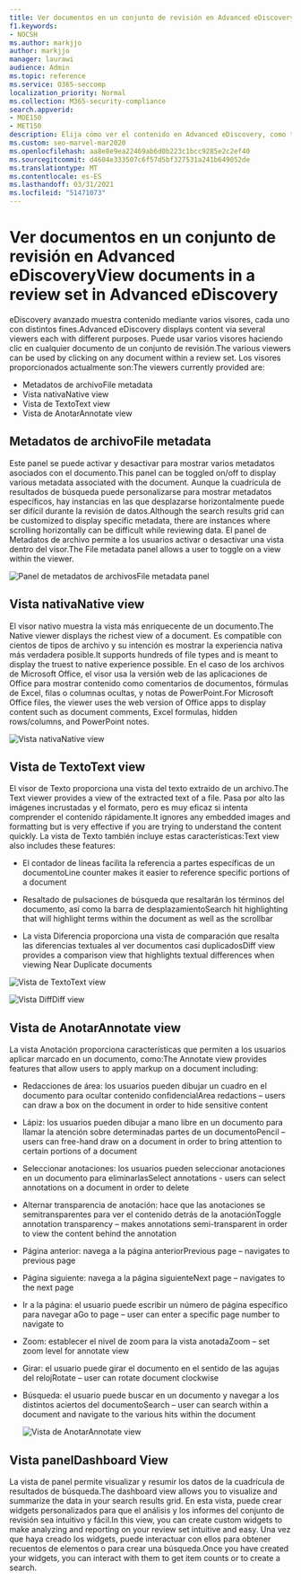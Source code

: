 ```yaml
---
title: Ver documentos en un conjunto de revisión en Advanced eDiscovery
f1.keywords:
- NOCSH
ms.author: markjjo
author: markjjo
manager: laurawi
audience: Admin
ms.topic: reference
ms.service: O365-seccomp
localization_priority: Normal
ms.collection: M365-security-compliance
search.appverid:
- MOE150
- MET150
description: Elija cómo ver el contenido en Advanced eDiscovery, como texto, anotación, vista convertida o nativa.
ms.custom: seo-marvel-mar2020
ms.openlocfilehash: aa8e8e9ea22469ab6d0b223c1bcc9285e2c2ef40
ms.sourcegitcommit: d4604e333507c6f57d5bf327531a241b649052de
ms.translationtype: MT
ms.contentlocale: es-ES
ms.lasthandoff: 03/31/2021
ms.locfileid: "51471073"
---
```

# <a name="view-documents-in-a-review-set-in-advanced-ediscovery"></a><span data-ttu-id="155b7-103">Ver documentos en un conjunto de revisión en Advanced eDiscovery</span><span class="sxs-lookup"><span data-stu-id="155b7-103">View documents in a review set in Advanced eDiscovery</span></span>

<span data-ttu-id="155b7-104">eDiscovery avanzado muestra contenido mediante varios visores, cada uno con distintos fines.</span><span class="sxs-lookup"><span data-stu-id="155b7-104">Advanced eDiscovery displays content via several viewers each with different purposes.</span></span> <span data-ttu-id="155b7-105">Puede usar varios visores haciendo clic en cualquier documento de un conjunto de revisión.</span><span class="sxs-lookup"><span data-stu-id="155b7-105">The various viewers can be used by clicking on any document within a review set.</span></span> <span data-ttu-id="155b7-106">Los visores proporcionados actualmente son:</span><span class="sxs-lookup"><span data-stu-id="155b7-106">The viewers currently provided are:</span></span>

- <span data-ttu-id="155b7-107">Metadatos de archivo</span><span class="sxs-lookup"><span data-stu-id="155b7-107">File metadata</span></span>
- <span data-ttu-id="155b7-108">Vista nativa</span><span class="sxs-lookup"><span data-stu-id="155b7-108">Native view</span></span>
- <span data-ttu-id="155b7-109">Vista de Texto</span><span class="sxs-lookup"><span data-stu-id="155b7-109">Text view</span></span>
- <span data-ttu-id="155b7-110">Vista de Anotar</span><span class="sxs-lookup"><span data-stu-id="155b7-110">Annotate view</span></span>

## <a name="file-metadata"></a><span data-ttu-id="155b7-111">Metadatos de archivo</span><span class="sxs-lookup"><span data-stu-id="155b7-111">File metadata</span></span>

<span data-ttu-id="155b7-112">Este panel se puede activar y desactivar para mostrar varios metadatos asociados con el documento.</span><span class="sxs-lookup"><span data-stu-id="155b7-112">This panel can be toggled on/off to display various metadata associated with the document.</span></span> <span data-ttu-id="155b7-113">Aunque la cuadrícula de resultados de búsqueda puede personalizarse para mostrar metadatos específicos, hay instancias en las que desplazarse horizontalmente puede ser difícil durante la revisión de datos.</span><span class="sxs-lookup"><span data-stu-id="155b7-113">Although the search results grid can be customized to display specific metadata, there are instances where scrolling horizontally can be difficult while reviewing data.</span></span> <span data-ttu-id="155b7-114">El panel de Metadatos de archivo permite a los usuarios activar o desactivar una vista dentro del visor.</span><span class="sxs-lookup"><span data-stu-id="155b7-114">The File metadata panel allows a user to toggle on a view within the viewer.</span></span>

![<span data-ttu-id="155b7-115">Panel de metadatos de archivos</span><span class="sxs-lookup"><span data-stu-id="155b7-115">File metadata panel</span></span>
](../media/Reviewimage2.png)

## <a name="native-view"></a><span data-ttu-id="155b7-116">Vista nativa</span><span class="sxs-lookup"><span data-stu-id="155b7-116">Native view</span></span>

<span data-ttu-id="155b7-117">El visor nativo muestra la vista más enriquecente de un documento.</span><span class="sxs-lookup"><span data-stu-id="155b7-117">The Native viewer displays the richest view of a document.</span></span> <span data-ttu-id="155b7-118">Es compatible con cientos de tipos de archivo y su intención es mostrar la experiencia nativa más verdadera posible.</span><span class="sxs-lookup"><span data-stu-id="155b7-118">It supports hundreds of file types and is meant to display the truest to native experience possible.</span></span> <span data-ttu-id="155b7-119">En el caso de los archivos de Microsoft Office, el visor usa la versión web de las aplicaciones de Office para mostrar contenido como comentarios de documentos, fórmulas de Excel, filas o columnas ocultas, y notas de PowerPoint.</span><span class="sxs-lookup"><span data-stu-id="155b7-119">For Microsoft Office files, the viewer uses the web version of Office apps to display content such as document comments, Excel formulas, hidden rows/columns, and PowerPoint notes.</span></span>

![<span data-ttu-id="155b7-120">Vista nativa</span><span class="sxs-lookup"><span data-stu-id="155b7-120">Native view</span></span>
](../media/Reviewimage3.png)

## <a name="text-view"></a><span data-ttu-id="155b7-121">Vista de Texto</span><span class="sxs-lookup"><span data-stu-id="155b7-121">Text view</span></span>

<span data-ttu-id="155b7-122">El visor de Texto proporciona una vista del texto extraído de un archivo.</span><span class="sxs-lookup"><span data-stu-id="155b7-122">The Text viewer provides a view of the extracted text of a file.</span></span> <span data-ttu-id="155b7-123">Pasa por alto las imágenes incrustadas y el formato, pero es muy eficaz si intenta comprender el contenido rápidamente.</span><span class="sxs-lookup"><span data-stu-id="155b7-123">It ignores any embedded images and formatting but is very effective if you are trying to understand the content quickly.</span></span> <span data-ttu-id="155b7-124">La vista de Texto también incluye estas características:</span><span class="sxs-lookup"><span data-stu-id="155b7-124">Text view also includes these features:</span></span>

  - <span data-ttu-id="155b7-125">El contador de líneas facilita la referencia a partes específicas de un documento</span><span class="sxs-lookup"><span data-stu-id="155b7-125">Line counter makes it easier to reference specific portions of a document</span></span>

  - <span data-ttu-id="155b7-126">Resaltado de pulsaciones de búsqueda que resaltarán los términos del documento, así como la barra de desplazamiento</span><span class="sxs-lookup"><span data-stu-id="155b7-126">Search hit highlighting that will highlight terms within the document as well as the scrollbar</span></span>

  - <span data-ttu-id="155b7-127">La vista Diferencia proporciona una vista de comparación que resalta las diferencias textuales al ver documentos casi duplicados</span><span class="sxs-lookup"><span data-stu-id="155b7-127">Diff view provides a comparison view that highlights textual differences when viewing Near Duplicate documents</span></span>

![<span data-ttu-id="155b7-128">Vista de Texto</span><span class="sxs-lookup"><span data-stu-id="155b7-128">Text view</span></span>
](../media/Reviewimage4.png)

![<span data-ttu-id="155b7-129">Vista Diff</span><span class="sxs-lookup"><span data-stu-id="155b7-129">Diff view</span></span>
](../media/Reviewimage5.png)

## <a name="annotate-view"></a><span data-ttu-id="155b7-130">Vista de Anotar</span><span class="sxs-lookup"><span data-stu-id="155b7-130">Annotate view</span></span>

<span data-ttu-id="155b7-131">La vista Anotación proporciona características que permiten a los usuarios aplicar marcado en un documento, como:</span><span class="sxs-lookup"><span data-stu-id="155b7-131">The Annotate view provides features that allow users to apply markup on a document including:</span></span>

  - <span data-ttu-id="155b7-132">Redacciones de área: los usuarios pueden dibujar un cuadro en el documento para ocultar contenido confidencial</span><span class="sxs-lookup"><span data-stu-id="155b7-132">Area redactions – users can draw a box on the document in order to hide sensitive content</span></span>

  - <span data-ttu-id="155b7-133">Lápiz: los usuarios pueden dibujar a mano libre en un documento para llamar la atención sobre determinadas partes de un documento</span><span class="sxs-lookup"><span data-stu-id="155b7-133">Pencil – users can free-hand draw on a document in order to bring attention to certain portions of a document</span></span>

  - <span data-ttu-id="155b7-134">Seleccionar anotaciones: los usuarios pueden seleccionar anotaciones en un documento para eliminarlas</span><span class="sxs-lookup"><span data-stu-id="155b7-134">Select annotations - users can select annotations on a document in order to delete</span></span>

  - <span data-ttu-id="155b7-135">Alternar transparencia de anotación: hace que las anotaciones se semitransparentes para ver el contenido detrás de la anotación</span><span class="sxs-lookup"><span data-stu-id="155b7-135">Toggle annotation transparency – makes annotations semi-transparent in order to view the content behind the annotation</span></span>

  - <span data-ttu-id="155b7-136">Página anterior: navega a la página anterior</span><span class="sxs-lookup"><span data-stu-id="155b7-136">Previous page – navigates to previous page</span></span>

  - <span data-ttu-id="155b7-137">Página siguiente: navega a la página siguiente</span><span class="sxs-lookup"><span data-stu-id="155b7-137">Next page – navigates to the next page</span></span>

  - <span data-ttu-id="155b7-138">Ir a la página: el usuario puede escribir un número de página específico para navegar a</span><span class="sxs-lookup"><span data-stu-id="155b7-138">Go to page – user can enter a specific page number to navigate to</span></span>

  - <span data-ttu-id="155b7-139">Zoom: establecer el nivel de zoom para la vista anotada</span><span class="sxs-lookup"><span data-stu-id="155b7-139">Zoom – set zoom level for annotate view</span></span>

  - <span data-ttu-id="155b7-140">Girar: el usuario puede girar el documento en el sentido de las agujas del reloj</span><span class="sxs-lookup"><span data-stu-id="155b7-140">Rotate – user can rotate document clockwise</span></span>

  - <span data-ttu-id="155b7-141">Búsqueda: el usuario puede buscar en un documento y navegar a los distintos aciertos del documento</span><span class="sxs-lookup"><span data-stu-id="155b7-141">Search – user can search within a document and navigate to the various hits within the document</span></span>
    
    ![<span data-ttu-id="155b7-142">Vista de Anotar</span><span class="sxs-lookup"><span data-stu-id="155b7-142">Annotate view</span></span>
    ](../media/Reviewimage1.png)

## <a name="dashboard-view"></a><span data-ttu-id="155b7-143">Vista panel</span><span class="sxs-lookup"><span data-stu-id="155b7-143">Dashboard View</span></span> 
<span data-ttu-id="155b7-144">La vista de panel permite visualizar y resumir los datos de la cuadrícula de resultados de búsqueda.</span><span class="sxs-lookup"><span data-stu-id="155b7-144">The dashboard view allows you to visualize and summarize the data in your search results grid.</span></span> <span data-ttu-id="155b7-145">En esta vista, puede crear widgets personalizados para que el análisis y los informes del conjunto de revisión sea intuitivo y fácil.</span><span class="sxs-lookup"><span data-stu-id="155b7-145">In this view, you can create custom widgets to make analyzing and reporting on your review set intuitive and easy.</span></span> <span data-ttu-id="155b7-146">Una vez que haya creado los widgets, puede interactuar con ellos para obtener recuentos de elementos o para crear una búsqueda.</span><span class="sxs-lookup"><span data-stu-id="155b7-146">Once you have created your widgets, you can interact with them to get item counts or to create a search.</span></span> 
